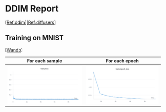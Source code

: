 # DDIM Report

[[Ref:ddim](https://github.com/ermongroup/ddim)][[Ref:diffusers](https://github.com/huggingface/diffusers/blob/main/src/diffusers/schedulers/scheduling_ddim.py)]

## Training on MNIST

[[Wandb](https://wandb.ai/ruiqitarng-fudan-university/ddim-mnist/runs/vm5b4dvf?nw=nwuserruiqitarng)]

| For each sample | For each epoch|
|---|---|
|<img src='pics/ddim_2025_9_9 12_21_03.png'>|<img src='pics/ddim_2025_9_9 12_21_16.png'>|


